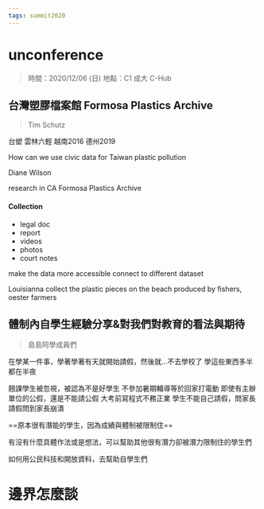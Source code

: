 ```yaml
---
tags: summit2020
---
```

# unconference
> 時間：2020/12/06 (日)
> 地點：C1 成大 C-Hub

## 台灣塑膠檔案館 Formosa Plastics Archive
> Tim Schutz

台塑
雲林六輕
越南2016
德州2019

How can we use civic data for Taiwan plastic pollution

Diane Wilson

research in CA
Formosa Plastics Archive

#### Collection
- legal doc
- report
- videos
- photos
- court notes

make the data more accessible
connect to different dataset

Louisianna
collect the plastic pieces on the beach produced by fishers, oester farmers


## 體制內自學生經驗分享&對我們對教育的看法與期待
> 島島阿學成員們

在學某一件事，學著學著有天就開始請假，然後就...不去學校了
學這些東西多半都在半夜

翹課學生被忽視，被認為不是好學生
不參加暑期輔導等於回家打電動
即使有主辦單位的公假，還是不能請公假
大考前寫程式不務正業
學生不能自己請假，問家長請假問到家長崩潰

==原本很有潛能的學生，因為成績與體制被限制住==

有沒有什麼具體作法或是想法，可以幫助其他很有潛力卻被潛力限制住的學生們

如何用公民科技和開放資料，去幫助自學生們

# 邊界怎麼談
